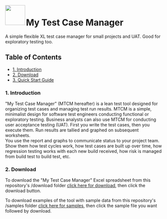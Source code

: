 <img align="left" src="https://avatars.githubusercontent.com/u/76134639?s=200&v=4" width="64px">

# My Test Case Manager
A simple flexible XL test case manager for small projects and UAT.  Good for exploratory testing too.

## Table of Contents
 - <a href="#Introduction">1. Introduction</a>
 - <a href="#Introduction">2. Download</a>
 - <a href="#QuickStartGuide">3. Quick Start Guide</a>


### 1. Introduction 
"My Test Case Manager" (MTCM hereafter) is a lean test tool designed for organizing test cases and managing test run results.  MTCM is a simple, minimalist design for software test engineers conducting functional or exploratory testing.  Business analysts can also use MTCM for conducting user acceptance testing (UAT).  First you write the test cases, then you execute them.  Run results are tallied and graphed on subsequent worksheets.  
You use the report and graphs to communicate status to your project team.  Show them how test cycles work, how test cases are built up over time, how regression testing works with each new build received, how risk is managed from build test to build test, etc.

### 2. Download
To download the "My Test Case Manager" Excel spreadsheet from this repository's /download folder [click here for download](https://github.com/DataResearchLabs/my_test_case_manager/blob/main/download/my_test_case_manager.xlsx), then click the download button.

To download examples of the tool with sample data from this repository's /samples folder [click here for samples](https://github.com/DataResearchLabs/my_test_case_manager/tree/main/samples), then click the sample file you want followed by download.
